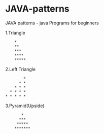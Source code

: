 # JAVA-patterns
JAVA patterns - java Programs  for beginners

  1.Triangle 
  
        *
        **
        ***
        ****
        *****
        
  2.Left Triangle
  
            * 
          * * 
        * * * 
      * * * * 
    * * * * * 
  
  3.Pyramid(Upside)

           *
          ***
         *****
        *******

    
    
 
